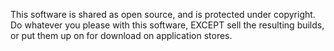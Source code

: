 This software is shared as open source, and is protected under copyright. Do whatever you please with this software, EXCEPT sell the resulting builds, or put them up on for download on application stores.

